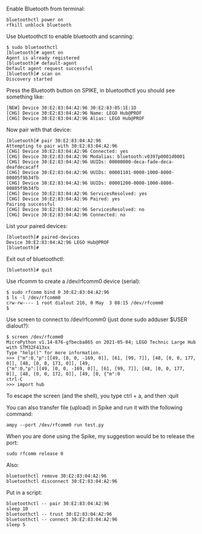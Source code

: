 

Enable Bluetooth from terminal:


```
bluetoothctl power on
rfkill unblock bluetooth
```


Use bluetoothctl to enable bluetooth and scanning:

```
$ sudo bluetoothctl
[bluetooth]# agent on
Agent is already registered
[bluetooth]# default-agent
Default agent request successful
[bluetooth]# scan on
Discovery started
```


Press the Bluetooth button on SPIKE, in bluetoothctl you should see something like:

```
[NEW] Device 30:E2:83:04:A2:96 30:E2:83:05:1E:1D
[CHG] Device 30:E2:83:04:A2:96 Name: LEGO Hub@PROF
[CHG] Device 30:E2:83:04:A2:96 Alias: LEGO Hub@PROF
```


Now pair with that device:

```
[bluetooth]# pair 30:E2:83:04:A2:96
Attempting to pair with 30:E2:83:04:A2:96
[CHG] Device 30:E2:83:04:A2:96 Connected: yes
[CHG] Device 30:E2:83:04:A2:96 Modalias: bluetooth:v0397p0001d0001
[CHG] Device 30:E2:83:04:A2:96 UUIDs: 00000000-deca-fade-deca-deafdecacaff
[CHG] Device 30:E2:83:04:A2:96 UUIDs: 00001101-0000-1000-8000-00805f9b34fb
[CHG] Device 30:E2:83:04:A2:96 UUIDs: 00001200-0000-1000-8000-00805f9b34fb
[CHG] Device 30:E2:83:04:A2:96 ServicesResolved: yes
[CHG] Device 30:E2:83:04:A2:96 Paired: yes
Pairing successful
[CHG] Device 30:E2:83:04:A2:96 ServicesResolved: no
[CHG] Device 30:E2:83:04:A2:96 Connected: no
```

List your paired devices:

```
[bluetooth]# paired-devices
Device 30:E2:83:04:A2:96 LEGO Hub@PROF
[bluetooth]#
```

Exit out of bluetoothctl:
```
[bluetooth]# quit
```

Use rfcomm to create a /dev/rfcomm0 device (serial):

```
$ sudo rfcomm bind 0 30:E2:83:04:A2:96
$ ls -l /dev/rfcomm0
crw-rw---- 1 root dialout 216, 0 May  3 08:15 /dev/rfcomm0
$
```

Use screen to connect to /dev/rfcomm0 (just done sudo adduser $USER dialout?):

```
$ screen /dev/rfcomm0
MicroPython v1.14-876-gfbecba865 on 2021-05-04; LEGO Technic Large Hub with STM32F413xx
Type "help()" for more information.
>>> {"m":0,"p":[[49, [0, 0, -169, 0]], [61, [99, 7]], [48, [0, 0, 177, 0]], [48, [0, 0, 173, 0]], [49,
{"m":0,"p":[[49, [0, 0, -169, 0]], [61, [99, 7]], [48, [0, 0, 177, 0]], [48, [0, 0, 172, 0]], [49, [0, {"m":0
ctrl-C
>>> import hub
```

To escape the screen (and the shell), you type ctrl + a, and then :quit

You can also transfer file (upload) in Spike and run it with the following command:

```
ampy --port /dev/rfcomm0 run test.py
```

When you are done using the Spike, my suggestion would be to release the port:

```
sudo rfcomm release 0
```

Also:

```
bluetoothctl remove 30:E2:83:04:A2:96
bluetoothctl disconnect 30:E2:83:04:A2:96
```

Put in a script:

```
bluetoothctl -- pair 30:E2:83:04:A2:96
sleep 10
bluetoothctl -- trust 30:E2:83:04:A2:96
bluetoothctl -- connect 30:E2:83:04:A2:96
sleep 5
```

